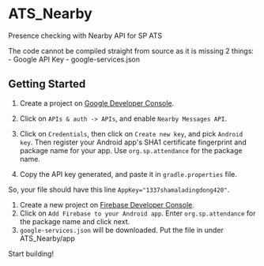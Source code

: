 # ATS_Nearby
Presence checking with Nearby API for SP ATS

The code cannot be compiled straight from source as it is missing 2 things: - Google API Key
																			- google-services.json

Getting Started
---------------

1. Create a project on
[Google Developer Console](https://console.developers.google.com/). 

1. Click on `APIs & auth -> APIs`, and enable `Nearby Messages API`.

1. Click on `Credentials`, then click on `Create new key`, and pick
`Android key`. Then register your Android app's SHA1 certificate
fingerprint and package name for your app. Use
`org.sp.attendance`
for the package name.

1. Copy the API key generated, and paste it in `gradle.properties` file.

So, your file should have this line `AppKey="1337shamaladingdong420"`.

1. Create a new project on [Firebase Developer Console](https://console.firebase.google.com/).
1. Click on `Add Firebase to your Android app`. Enter `org.sp.attendance` for the package name and click next.
1. `google-services.json` will be downloaded. Put the file in under ATS_Nearby/app

Start building!
